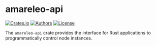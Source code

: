 # amareleo-api

[![Crates.io](https://img.shields.io/crates/v/amareleo-api.svg?color=neon)](https://crates.io/crates/amareleo-api)
[![Authors](https://img.shields.io/badge/authors-Amareleo-orange.svg)](https://amareleo.com)
[![License](https://img.shields.io/badge/License-Apache%202.0-blue.svg)](./LICENSE.md)

The `amareleo-api` crate provides the interface for Rust applications to programmatically control node instances.

